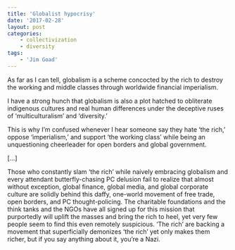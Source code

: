 ```yaml
---
title: 'Globalist hypocrisy'
date: '2017-02-28'
layout: post
categories:
    - collectivization
    - diversity
tags:
    - 'Jim Goad'
---
```


As far as I can tell, globalism is a scheme concocted by the rich to destroy the working and middle classes through worldwide financial imperialism.  
  
I have a strong hunch that globalism is also a plot hatched to obliterate indigenous cultures and real human differences under the deceptive ruses of ‘multiculturalism’ and ‘diversity.’

This is why I’m confused whenever I hear someone say they hate ‘the rich,’ oppose ‘imperialism,’ and support ‘the working class’ while being an unquestioning cheerleader for open borders and global government.

\[…\]

Those who constantly slam ‘the rich’ while naively embracing globalism and every attendant butterfly-chasing PC delusion fail to realize that almost without exception, global finance, global media, and global corporate culture are solidly behind this daffy, one-world movement of free trade, open borders, and PC thought-policing. The charitable foundations and the think tanks and the NGOs have all signed up for this mission that purportedly will uplift the masses and bring the rich to heel, yet very few people seem to find this even remotely suspicious. ‘The rich’ are backing a movement that superficially demonizes ‘the rich’ yet only makes them richer, but if you say anything about it, you’re a Nazi.